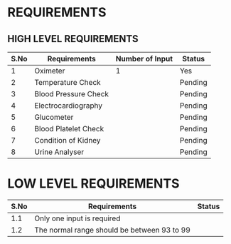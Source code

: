 # REQUIREMENTS

## HIGH LEVEL REQUIREMENTS

|S.No| Requirements|Number of Input| Status|
|----|-------------|---------------|-------|
1|Oximeter|1|Yes|
2|Temperature Check||Pending|
3|Blood Pressure Check||Pending|
4|Electrocardiography||Pending|
5|Glucometer||Pending|
6|Blood Platelet Check||Pending|
7|Condition of Kidney||Pending|
8|Urine Analyser||Pending|
 
 
 
 # LOW LEVEL REQUIREMENTS
 
 |S.No| Requirements| Status|
 |----|-------------|-------|
 |1.1 |Only one input is required||
 |1.2 |The normal range should be between 93 to 99||

